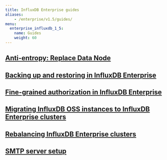 ```yaml
---
title: InfluxDB Enterprise guides
aliases:
    - /enterprise/v1.5/guides/
menu:
  enterprise_influxdb_1_5:
    name: Guides
    weight: 60
---
```

## [Anti-entropy: Replace Data Node](/enterprise_influxdb/v1.5/guides/anti-entropy/)
## [Backing up and restoring in InfluxDB Enterprise](/enterprise_influxdb/v1.5/administration/backup-and-restore/)
## [Fine-grained authorization in InfluxDB Enterprise](/enterprise_influxdb/v1.5/guides/fine-grained-authorization/)
## [Migrating InfluxDB OSS instances to InfluxDB Enterprise clusters](/enterprise_influxdb/v1.5/guides/migration/)
## [Rebalancing InfluxDB Enterprise clusters](/enterprise_influxdb/v1.5/guides/rebalance/)
## [SMTP server setup](/enterprise_influxdb/v1.5/guides/smtp-server/)
